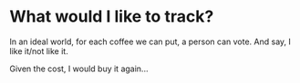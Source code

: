 # What would I like to track?

In an ideal world, for each coffee we can put, a person can vote. And say, I like it/not like it.

Given the cost, I would buy it again...

